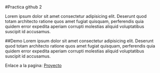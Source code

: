 #Practica github 2

Lorem ipsum dolor sit amet consectetur adipisicing elit. Deserunt quod totam architecto ratione quos amet fugiat quisquam, perferendis quia quidem error expedita aperiam corrupti molestias aliquid voluptatibus suscipit id accusamus.

##Demo
Lorem ipsum dolor sit amet consectetur adipisicing elit. Deserunt quod totam architecto ratione quos amet fugiat quisquam, perferendis quia quidem error expedita aperiam corrupti molestias aliquid voluptatibus suscipit id accusamus.

Enlace a la pagina: [Proyecto](https://github.com/AngelGoRo/CursoGit-proyecto2)